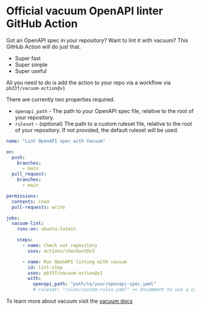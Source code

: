# Official vacuum OpenAPI linter GitHub Action

Got an OpenAPI spec in your repository? Want to lint it with vacuum? This GitHub Action will do just that. 

- Super fast
- Super simple
- Super useful

All you need to do is add the action to your repo via a workflow via `pb33f/vacuum-action@v1`

There are currently two properties required. 

- `openapi_path` - The path to your OpenAPI spec file, relative to the root of your repository.
- `ruleset` - (optional) The path to a custom ruleset file, relative to the root of your repository. If not provided, the default ruleset will be used.

```yaml
name: "Lint OpenAPI spec with Vacuum"

on:
  push:
    branches:
      - main
  pull_request:
    branches:
      - main

permissions:
  contents: read
  pull-requests: write

jobs:
  vacuum-lint:
    runs-on: ubuntu-latest

    steps:
      - name: Check out repository
        uses: actions/checkout@v3

      - name: Run OpenAPI linting with vacuum
        id: lint-step
        uses: pb33f/vacuum-action@v1
        with:
          openapi_path: "path/to/your/openapi-spec.yaml"
          # ruleset: "rules/custom-rules.yaml" << Uncomment to use a custom ruleset
```

To learn more about vacuum visit the [vacuum docs](https://quobix.com/vacuum/)
